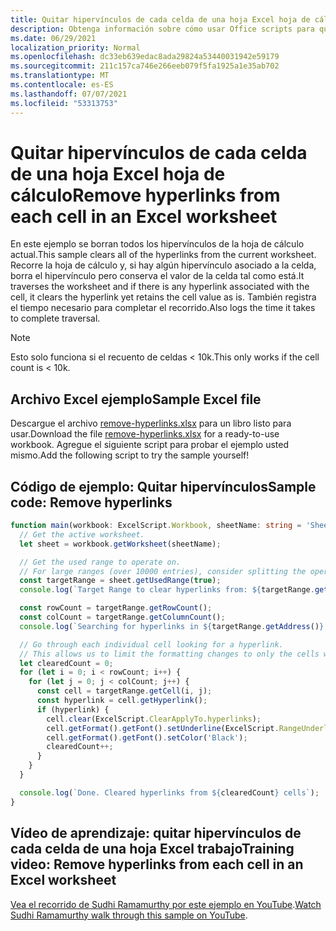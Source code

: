 ```yaml
---
title: Quitar hipervínculos de cada celda de una hoja Excel hoja de cálculo
description: Obtenga información sobre cómo usar Office scripts para quitar hipervínculos de cada celda de una hoja Excel trabajo.
ms.date: 06/29/2021
localization_priority: Normal
ms.openlocfilehash: dc33eb639edac8ada29824a53440031942e59179
ms.sourcegitcommit: 211c157ca746e266eeb079f5fa1925a1e35ab702
ms.translationtype: MT
ms.contentlocale: es-ES
ms.lasthandoff: 07/07/2021
ms.locfileid: "53313753"
---
```

# <a name="remove-hyperlinks-from-each-cell-in-an-excel-worksheet"></a><span data-ttu-id="d0ce0-103">Quitar hipervínculos de cada celda de una hoja Excel hoja de cálculo</span><span class="sxs-lookup"><span data-stu-id="d0ce0-103">Remove hyperlinks from each cell in an Excel worksheet</span></span>

 <span data-ttu-id="d0ce0-104">En este ejemplo se borran todos los hipervínculos de la hoja de cálculo actual.</span><span class="sxs-lookup"><span data-stu-id="d0ce0-104">This sample clears all of the hyperlinks from the current worksheet.</span></span> <span data-ttu-id="d0ce0-105">Recorre la hoja de cálculo y, si hay algún hipervínculo asociado a la celda, borra el hipervínculo pero conserva el valor de la celda tal como está.</span><span class="sxs-lookup"><span data-stu-id="d0ce0-105">It traverses the worksheet and if there is any hyperlink associated with the cell, it clears the hyperlink yet retains the cell value as is.</span></span> <span data-ttu-id="d0ce0-106">También registra el tiempo necesario para completar el recorrido.</span><span class="sxs-lookup"><span data-stu-id="d0ce0-106">Also logs the time it takes to complete traversal.</span></span>

> [!NOTE]
> <span data-ttu-id="d0ce0-107">Esto solo funciona si el recuento de celdas < 10k.</span><span class="sxs-lookup"><span data-stu-id="d0ce0-107">This only works if the cell count is < 10k.</span></span>

## <a name="sample-excel-file"></a><span data-ttu-id="d0ce0-108">Archivo Excel ejemplo</span><span class="sxs-lookup"><span data-stu-id="d0ce0-108">Sample Excel file</span></span>

<span data-ttu-id="d0ce0-109">Descargue el archivo <a href="remove-hyperlinks.xlsx">remove-hyperlinks.xlsx</a> para un libro listo para usar.</span><span class="sxs-lookup"><span data-stu-id="d0ce0-109">Download the file <a href="remove-hyperlinks.xlsx">remove-hyperlinks.xlsx</a> for a ready-to-use workbook.</span></span> <span data-ttu-id="d0ce0-110">Agregue el siguiente script para probar el ejemplo usted mismo.</span><span class="sxs-lookup"><span data-stu-id="d0ce0-110">Add the following script to try the sample yourself!</span></span>

## <a name="sample-code-remove-hyperlinks"></a><span data-ttu-id="d0ce0-111">Código de ejemplo: Quitar hipervínculos</span><span class="sxs-lookup"><span data-stu-id="d0ce0-111">Sample code: Remove hyperlinks</span></span>

```TypeScript
function main(workbook: ExcelScript.Workbook, sheetName: string = 'Sheet1') {
  // Get the active worksheet. 
  let sheet = workbook.getWorksheet(sheetName);

  // Get the used range to operate on.
  // For large ranges (over 10000 entries), consider splitting the operation into batches for performance.
  const targetRange = sheet.getUsedRange(true);
  console.log(`Target Range to clear hyperlinks from: ${targetRange.getAddress()}`);

  const rowCount = targetRange.getRowCount();
  const colCount = targetRange.getColumnCount();
  console.log(`Searching for hyperlinks in ${targetRange.getAddress()} which contains ${(rowCount * colCount)} cells`);

  // Go through each individual cell looking for a hyperlink. 
  // This allows us to limit the formatting changes to only the cells with hyperlink formatting.
  let clearedCount = 0;
  for (let i = 0; i < rowCount; i++) {
    for (let j = 0; j < colCount; j++) {
      const cell = targetRange.getCell(i, j);
      const hyperlink = cell.getHyperlink();
      if (hyperlink) {
        cell.clear(ExcelScript.ClearApplyTo.hyperlinks);
        cell.getFormat().getFont().setUnderline(ExcelScript.RangeUnderlineStyle.none);
        cell.getFormat().getFont().setColor('Black');
        clearedCount++;
      }
    }
  }

  console.log(`Done. Cleared hyperlinks from ${clearedCount} cells`);
}
```

## <a name="training-video-remove-hyperlinks-from-each-cell-in-an-excel-worksheet"></a><span data-ttu-id="d0ce0-112">Vídeo de aprendizaje: quitar hipervínculos de cada celda de una hoja Excel trabajo</span><span class="sxs-lookup"><span data-stu-id="d0ce0-112">Training video: Remove hyperlinks from each cell in an Excel worksheet</span></span>

<span data-ttu-id="d0ce0-113">[Vea el recorrido de Sudhi Ramamurthy por este ejemplo en YouTube](https://youtu.be/v20fdinxpHU).</span><span class="sxs-lookup"><span data-stu-id="d0ce0-113">[Watch Sudhi Ramamurthy walk through this sample on YouTube](https://youtu.be/v20fdinxpHU).</span></span>
